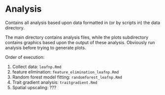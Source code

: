 # Analysis

Contains all analysis based upon data formatted in (or by scripts in) the data directory.

The main directory contains analysis files, while the plots subdirectory contains graphics based upon the output of these analysis. Obviously run analysis before trying to generate plots.

Order of execution:

1. Collect data: `leafnp.Rmd`
2. feature elimination: `feature_elimination_leafnp.Rmd`
3. Random forest model fitting: `randomforest_leafnp.Rmd`
4. Trait gradient analysis: `traitgradient.Rmd`
5. Spatial upscaling: ???
